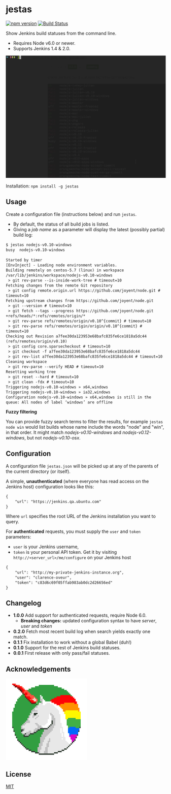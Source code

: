 # jestas

[![npm version](https://badge.fury.io/js/jestas.svg)](http://badge.fury.io/js/jestas) [![Build Status](https://travis-ci.org/mieky/jestas.svg?branch=master)](https://travis-ci.org/mieky/jestas)

Show Jenkins build statuses from the command line.

- Requires Node v6.0 or newer.
- Supports Jenkins 1.4 & 2.0.

![jestas usage example](https://github.com/mieky/jestas/raw/master/screenshot.gif)

Installation:
`npm install -g jestas`

## Usage

Create a configuration file (instructions below) and run `jestas`.

- By default, the status of all build jobs is listed.
- Giving a *job name* as a parameter will display the latest (possibly partial) build log:

```
$ jestas nodejs-v0.10-windows
busy  nodejs-v0.10-windows

Started by timer
[EnvInject] - Loading node environment variables.
Building remotely on centos-5.7 (linux) in workspace /var/lib/jenkins/workspace/nodejs-v0.10-windows
 > git rev-parse --is-inside-work-tree # timeout=10
Fetching changes from the remote Git repository
 > git config remote.origin.url https://github.com/joyent/node.git # timeout=10
Fetching upstream changes from https://github.com/joyent/node.git
 > git --version # timeout=10
 > git fetch --tags --progress https://github.com/joyent/node.git +refs/heads/*:refs/remotes/origin/*
 > git rev-parse refs/remotes/origin/v0.10^{commit} # timeout=10
 > git rev-parse refs/remotes/origin/origin/v0.10^{commit} # timeout=10
Checking out Revision a7fee30da123953e68bafc835fe6ce1818a5dc44 (refs/remotes/origin/v0.10)
 > git config core.sparsecheckout # timeout=10
 > git checkout -f a7fee30da123953e68bafc835fe6ce1818a5dc44
 > git rev-list a7fee30da123953e68bafc835fe6ce1818a5dc44 # timeout=10
Cleaning workspace
 > git rev-parse --verify HEAD # timeout=10
Resetting working tree
 > git reset --hard # timeout=10
 > git clean -fdx # timeout=10
Triggering nodejs-v0.10-windows » x64,windows
Triggering nodejs-v0.10-windows » ia32,windows
Configuration nodejs-v0.10-windows » x64,windows is still in the queue: All nodes of label ‘windows’ are offline
```

**Fuzzy filtering**

You can provide fuzzy search terms to filter the results, for example `jestas node win` would list builds whose name include the words "node" and "win", in that order. It might match *nodejs-v0.10-windows* and *nodejs-v0.12-windows*, but not *nodejs-v0.10-osx*.


## Configuration

A configuration file `jestas.json` will be picked up at any of the parents of the current directory (or itself).

A simple, **unauthenticated** (where everyone has read access on the Jenkins host) configuration looks like this:

```
{
    "url": "https://jenkins.qa.ubuntu.com"
}
```

Where `url` specifies the root URL of the Jenkins installation you want to query.

For **authenticated** requests, you must supply the `user` and `token` parameters:

- `user` is your Jenkins username,
- `token` is your personal API token. Get it by visiting `http://<server_url>/me/configure` on your Jenkins host

```
{
    "url": "http://my-private-jenkins-instance.org",
    "user": "clarence-oveur",
    "token": "c83d6c69f05ffab983ab0dc2d26656ed"
}
```

## Changelog

- **1.0.0** Add support for authenticated requests, require Node 6.0.
  - **Breaking changes:** updated configuration syntax to have *server*, *user* and *token*
- **0.2.0** Fetch most recent build log when search yields exactly one match.
- **0.1.1** Fix installation to work without a global Babel (duh!)
- **0.1.0** Support for the rest of Jenkins build statuses.
- **0.0.1** First release with only pass/fail statuses.

## Acknowledgements

[![chilicorn](chilicorn.png)](http://futurice.com/blog/sponsoring-free-time-open-source-activities)

## License

[MIT](https://github.com/mieky/jestas/blob/master/LICENSE)
